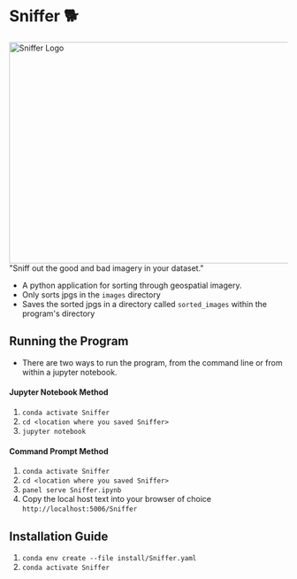 # Sniffer 🐕 
<img src="https://user-images.githubusercontent.com/61564689/156816270-3e0374b9-bd93-4e46-b195-2f88d10c0b54.gif" align="right"
     alt="Sniffer Logo" width="550" height="400">
"Sniff out the good and bad imagery in your dataset." 
- A python application for sorting through geospatial imagery.
- Only sorts jpgs in the `images` directory
- Saves the sorted jpgs in a directory called `sorted_images` within the program's directory

## Running the Program

- There are two ways to run the program, from the command line or from within a jupyter notebook.

#### Jupyter Notebook Method

1. `conda activate Sniffer`
2. `cd <location where you saved Sniffer>`
3. `jupyter notebook`

#### Command Prompt Method

1. `conda activate Sniffer`
2. `cd <location where you saved Sniffer>`
3. `panel serve Sniffer.ipynb`
4. Copy the local host text into your browser of choice `http://localhost:5006/Sniffer`

## Installation Guide

1. `conda env create --file install/Sniffer.yaml`
2. `conda activate Sniffer`
